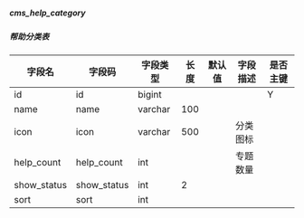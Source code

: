 
##### cms_help_category
##### 帮助分类表
|字段名|字段码|字段类型|长度|默认值|字段描述|是否主键|
|----|----|----|----|----|----|----|
|id|id|bigint||||Y|
|name|name|varchar|100||||
|icon|icon|varchar|500||分类图标||
|help_count|help_count|int|||专题数量||
|show_status|show_status|int|2||||
|sort|sort|int|||||
